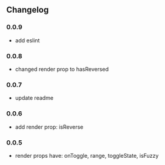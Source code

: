 ## Changelog

### 0.0.9
* add eslint

### 0.0.8
* changed render prop to hasReversed

### 0.0.7
* update readme

### 0.0.6
* add render prop: isReverse

### 0.0.5
* render props have: onToggle, range, toggleState, isFuzzy
